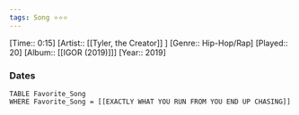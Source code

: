 ```yaml
---
tags: Song ⭐⭐⭐ 
---
```

[Time:: 0:15]
[Artist:: [[Tyler, the Creator]] ]
[Genre:: Hip-Hop/Rap]
[Played:: 20]
[Album:: [[IGOR (2019)]]]
[Year:: 2019]
### Dates
````dataview
TABLE Favorite_Song
WHERE Favorite_Song = [[EXACTLY WHAT YOU RUN FROM YOU END UP CHASING]]
````
